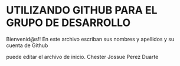 UTILIZANDO GITHUB PARA EL GRUPO DE DESARROLLO
======

Bienvenid@s!! En este archivo escriban sus nombres y apellidos y su cuenta de Github

puede editar el archivo de inicio.
Chester Jossue Perez Duarte 
